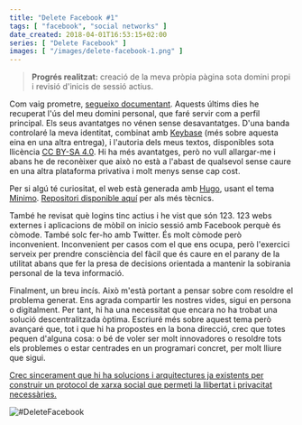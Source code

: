 ```yaml
---
title: "Delete Facebook #1"
tags: [ "facebook", "social networks" ]
date_created: 2018-04-01T16:53:15+02:00
series: [ "Delete Facebook" ]
images: [ "/images/delete-facebook-1.png" ]
---
```

> **Progrés realitzat:** creació de la meva pròpia pàgina sota domini propi i revisió d'inicis de sessió actius.

Com vaig prometre, [segueixo documentant](https://dario.im/posts/delete-facebook/). Aquests últims dies he recuperat l'ús del meu domini personal, que faré servir com a perfil principal. Els seus avantatges no vénen sense desavantatges. D'una banda controlaré la meva identitat, combinat amb [Keybase](https://keybase.io) (més sobre aquesta eina en una altra entrega), i l'autoria dels meus textos, disponibles sota llicència [CC BY-SA 4.0](https://creativecommons.org/licenses/by-sa/4.0/deed.ca). Hi ha més avantatges, però no vull allargar-me i abans he de reconèixer que això no està a l'abast de qualsevol sense caure en una altra plataforma privativa i molt menys sense cap cost.

Per si algú té curiositat, el web està generada amb [Hugo](https://gohugo.io/), usant el tema [Minimo](https://themes.gohugo.io/theme/minimo/). [Repositori disponible aquí](https://github.com/imdario/dario.im) per als més tècnics.

També he revisat què logins tinc actius i he vist que són 123. 123 webs externes i aplicacions de mòbil on inicio sessió amb Facebook perquè és còmode. També solc fer-ho amb Twitter. És molt còmode però inconvenient. Inconvenient per casos com el que ens ocupa, però l'exercici serveix per prendre consciència del fàcil que és caure en el parany de la utilitat abans que fer la presa de decisions orientada a mantenir la sobirania personal de la teva informació.

Finalment, un breu incís. Això m'està portant a pensar sobre com resoldre el problema generat. Ens agrada compartir les nostres vides, sigui en persona o digitalment. Per tant, hi ha una necessitat que encara no ha trobat una solució descentralitzada òptima. Escriuré més sobre aquest tema però avançaré que, tot i que hi ha propostes en la bona direcció, crec que totes pequen d'alguna cosa: o bé de voler ser molt innovadores o resoldre tots els problemes o estar centrades en un programari concret, per molt lliure que sigui.

<u>Crec sincerament que hi ha solucions i arquitectures ja existents per construir un protocol de xarxa social que permeti la llibertat i privacitat necessàries.</u>

![#DeleteFacebook](/images/delete-facebook-1.png)
